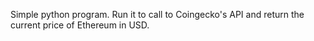 Simple python program. Run it to call to Coingecko's API and return the current price of Ethereum in USD.
